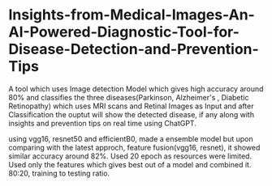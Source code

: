 # Insights-from-Medical-Images-An-AI-Powered-Diagnostic-Tool-for-Disease-Detection-and-Prevention-Tips
A tool which uses Image detection Model which gives high accuracy around 80% and classifies the three diseases(Parkinson, Alzheimer's , Diabetic Retinopathy) which uses MRI scans and Retinal Images as Input and after Classification the ouptut will show the detected disease, if any along with insights and prevention tips on real time using ChatGPT.

using vgg16, resnet50 and efficientB0, made a ensemble model but upon comparing with the latest approch, feature fusion(vgg16, resnet), it showed similar accuracy around 82%. Used 20 epoch as resources were limited. Used only the features which gives best out of a model and combined it. 80:20, training to testing ratio. 
